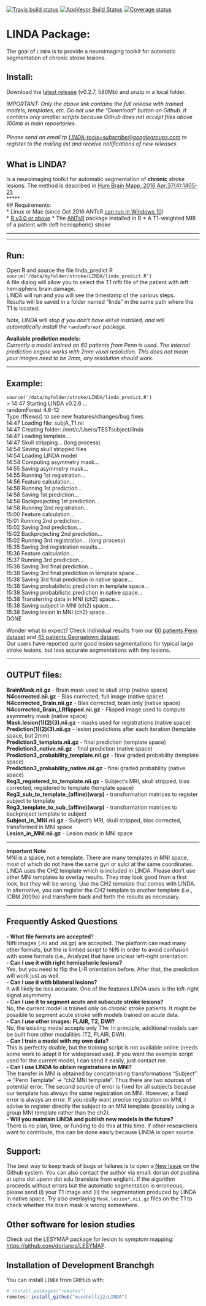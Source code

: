 
[![Travis build
status](https://travis-ci.com/muschellij2/LINDA.svg?branch=master)](https://travis-ci.com/muschellij2/LINDA)
[![AppVeyor Build
Status](https://ci.appveyor.com/api/projects/status/github/muschellij2/LINDA?branch=master&svg=true)](https://ci.appveyor.com/project/muschellij2/LINDA)
[![Coverage
status](https://codecov.io/gh/muschellij2/LINDA/branch/master/graph/badge.svg)](https://codecov.io/gh/muschellij2/LINDA)
<!-- README.md is generated from README.Rmd. Please edit that file -->

# LINDA Package:

The goal of `LINDA` is to provide a neuroimaging toolkit for automatic
segmentation of chronic stroke lesions.

## Install:

Download the [latest
release](https://github.com/dorianps/LINDA/releases/download/0.2.7/LINDA_v0.2.7.zip)
(v0.2.7, 580Mb) and unzip in a local folder.

*IMPORTANT: Only the above link contains the full release with trained
models, templates, etc. Do not use the “Download” button on Github. It
contains only smaller scripts because Github does not accept files above
100mb in main
repositories.*

###### Please send an email tp <LINDA-tools+subscribe@googlegroups.com> to register to the mailing list and receive notifications of new releases.

## What is LINDA?

Is a neuroimaging toolkit for automatic segmentation of **chronic**
stroke lesions. The method is described in [Hum Brain Mapp. 2016
Apr;37(4):1405-21](http://onlinelibrary.wiley.com/doi/10.1002/hbm.23110/abstract).  
\*\*\*\*\*  
\#\# Requirements:  
\* Linux or Mac (since Oct 2016 ANTsR [can run in Windows
10](https://github.com/stnava/ANTsR/wiki/Installing-ANTsR-in-Windows-10-\(along-with-FSL,-Rstudio,-Freesurfer,-etc\).))  
\* [R v3.0 or above](http://www.r-project.org/) \* The
[ANTsR](http://stnava.github.io/ANTsR/) package installed in R \* A
T1-weighted MRI of a patient with (left hemispheric) stroke

-----

-----

## Run:

Open R and source the file linda\_predict.R
`source('/data/myfolder/stroke/LINDA/linda_predict.R')`  
A file dialog will allow you to select the T1 nifti file of the patient
with left hemispheric brain damage.  
LINDA will run and you will see the timestamp of the various steps.  
Results will be saved in a folder named “linda” in the same path where
the T1 is located.

*Note, LINDA will stop if you don’t have `ANTsR` installed, and will
automatically install the `randomForest` package.*

**Available prediction models:**  
*Currently a model trained on 60 patients from Penn is used. The
internal prediction engine works with 2mm voxel resolution. This does
not mean your images need to be 2mm, any resolution should work.*

-----

## Example:

`source('/data/myfolder/stroke/LINDA/linda_predict.R')`  
\> 14:47 Starting LINDA v0.2.6 …  
randomForest 4.6-12  
Type rfNews() to see new features/changes/bug fixes.  
14:47 Loading file: subjA\_T1.nii  
14:47 Creating folder: /mnt/c/Users/TESTsubject/linda  
14:47 Loading template…  
14:47 Skull stripping… (long process)  
14:54 Saving skull stripped files  
14:54 Loading LINDA model  
14:54 Computing asymmetry mask…  
14:55 Saving asymmetry mask…  
14:55 Running 1st registration…  
14:56 Feature calculation…  
14:58 Running 1st prediction…  
14:58 Saving 1st prediction…  
14:58 Backprojecting 1st prediction…  
14:58 Running 2nd registration…  
15:00 Feature calculation…  
15:01 Running 2nd prediction…  
15:02 Saving 2nd prediction…  
15:02 Backprojecting 2nd prediction…  
15:02 Running 3rd registration… (long process)  
15:35 Saving 3rd registration results…  
15:36 Feature calculation…  
15:37 Running 3rd prediction…  
15:38 Saving 3rd final prediction…  
15:38 Saving 3rd final prediction in template space…  
15:38 Saving 3rd final prediction in native space…  
15:38 Saving probabilistic prediction in template space…  
15:38 Saving probabilistic prediction in native space…  
15:38 Transferring data in MNI (ch2) space…  
15:38 Saving subject in MNI (ch2) space…  
15:38 Saving lesion in MNI (ch2) space…  
DONE

Wonder what to expect? Check individual results from our [60 patients
Penn
dataset](https://drive.google.com/file/d/0BxHeqEv37qqDT085MHAyMzFJcVk)
and [45 patients Georgetown
dataset](https://drive.google.com/open?id=0BxHeqEv37qqDY1psaC14QXZSOXc).  
Our users have reported quite good lesion segmentations for typical
large stroke lesions, but less accurate segmentations with tiny lesions.

-----

## OUTPUT files:

**BrainMask.nii.gz** - Brain mask used to skull strip (native space)  
**N4corrected.nii.gz** - Bias corrected, full image (native space)  
**N4corrected\_Brain.nii.gz** - Bias corrected, brain only (native
space)  
**N4corrected\_Brain\_LRflipped.nii.gz** - Flipped image used to compute
asymmetry mask (native space)  
**Mask.lesion(1)(2)(3).nii.gz** - masks used for registrations (native
space)  
**Prediction(1)(2)(3).nii.gz** - lesion predictions after each iteration
(template space, but 2mm)  
**Prediction3\_template.nii.gz** - final prediction (template space)  
**Prediction3\_native.nii.gz** - final prediction (native space)  
**Prediction3\_probability\_template.nii.gz** - final graded probability
(template space)  
**Prediction3\_probability\_native.nii.gz** - final graded probability
(native space)  
**Reg3\_registered\_to\_template.nii.gz** - Subject’s MRI, skull
stripped, bias corrected, registered to template (template space)  
**Reg3\_sub\_to\_template\_(affine)(warp)** - transformation matrices to
register subject to template  
**Reg3\_template\_to\_sub\_(affine)(warp)** - transformation matrices to
backproject template to subject  
**Subject\_in\_MNI.nii.gz** - Subject’s MRI, skull stripped, bias
corrected, transformed in MNI space  
**Lesion\_in\_MNI.nii.gz** - Lesion mask in MNI space

-----

**Important Note**  
MNI is a space, not a template. There are many templates in MNI space,
most of which do not have the same gyri or sulci at the same
coordinates. LINDA uses the CH2 template which is included in LINDA.
Please don’t use other MNI templates to overlay results. They may look
good from a first look, but they will be wrong. Use the CH2 template
that comes with LINDA. In alternative, you can register the CH2 template
to another template (i.e., ICBM 2009a) and transform back and forth the
results as necessary.

-----

## Frequently Asked Questions

**- What file formats are accepted**?  
Nifti images (.nii and .nii.gz) are accepted. The platform can read many
other formats, but the is limtied script to Nifti in order to avoid
confusion with some formats (i.e., Analyze) that have unclear left-right
orientation.  
**- Can I use it with right hemispheric lesions?**  
Yes, but you need to flip the L-R orientation before. After that, the
prediction will work just as well.  
**- Can I use it with bilateral lesions?**  
It will likely be less accurate. One of the features LINDA uses is the
left-right signal asymmetry.  
**- Can I use it to segment acute and subacute stroke lesions?**  
No, the current model is trained only on chronic stroke patients. It
might be possible to segment acute stroke with models trained on acute
data.  
**- Can I use other images: FLAIR, T2, DWI?**  
No, the existing model accepts only T1w. In principle, additional models
can be built from other modalities (T2, FLAIR, DWI).  
**- Can I train a model with my own data?**  
This is perfectly doable, but the training script is not available
online (needs some work to adapt it for widepsread use). If you want the
example script used for the current model, I can send it easily, just
contact me.  
**- Can I use LINDA to obtain registrations in MNI?**  
The transfer in MNI is obtained by concatenating transformations
“Subject” -\> “Penn Template” -\> “ch2 MNI template”. Thus there are
two sources of potential error. The second source of error is fixed for
all subjects because our template has always the same registration on
MNI. However, a fixed error is always an error. If you really want
precise registration on MNI, I advise to register directly the subject
to an MNI template (possibly using a group MNI template rather than the
ch2).  
**- Will you maintain LINDA and publish new models in the future?**  
There is no plan, time, or funding to do this at this time. If other
researchers want to contribute, this can be done easily because LINDA is
open source.

## Support:

The best way to keep track of bugs or failures is to open a [New
Issue](https://github.com/dorianps/LINDA/issues) on the Github system.
You can also contact the author via email: dorian dot pustina at uphs
dot upenn dot edu (translate from english). If the algorithm proceeds
without errors but the automatic segmentation is erroneous, please send
(i) your T1 image and (ii) the segmentation produced by LINDA in native
space. Try also overlaying `Mask.lesion*.nii.gz` files on the T1 to
check whether the brain mask is wrong somewhere.

## Other software for lesion studies

Check out the LESYMAP package for lesion to symptom mapping:
<https://github.com/dorianps/LESYMAP>.

## Installation of Development Branchgh

You can install `LINDA` from GitHub with:

``` r
# install.packages("remotes")
remotes::install_github("muschellij2/LINDA")
```
